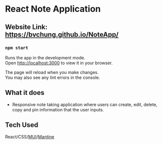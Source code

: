 # React Note Application

## Website Link: https://bvchung.github.io/NoteApp/

### `npm start`

Runs the app in the development mode.\
Open [http://localhost:3000](http://localhost:3000) to view it in your browser.

The page will reload when you make changes.\
You may also see any lint errors in the console.

## What it does

- Responsive note taking application where users can create, edit, delete, copy and pin information that the user inputs.

## Tech Used

React/CSS/[MUI](https://mui.com/)/[Mantine](https://mantine.dev/)
